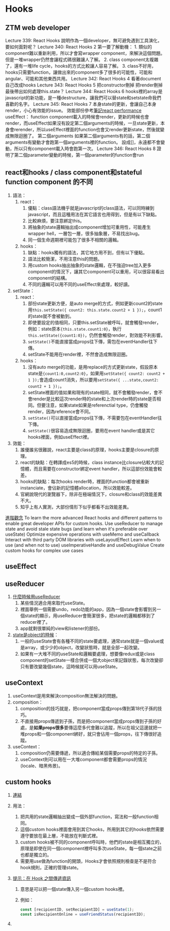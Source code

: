 # Hooks

## ZTM web developer

Lecture 339: React Hooks
   說明作為一個developer，無可避免遇到工具演化，要如何面對呢？
Lecture 340: React Hooks 2
   第一要了解動機：
      1. 類似的component難以重新利用，所以才會寫wrapper component，來解決這個問題。但是一堆wrapper仍然會讓程式碼很難讓人了解。
      2. class component太複雜了，還有一堆life cycle，hooks的方式比較讓人容易了解。
      3. class不好用，hooks只需要function，讓做出來的component多了很多的可能性，可能和angular、可能和其他東西共用。
Lecture 342: React Hooks 4
   看著document自己改成hooks
Lecture 343: React Hooks 5
   把constructor刪掉
   把render刪掉
   最後帶出如何處理this.state？
Lecture 344: React Hooks 6
   hooks裡的array是javascript的新功能，是一種destructure，讓我們可以替state和setstate命我們喜歡的名字。
Lecture 345: React Hooks 7
   本身state的更新，會讓自己本身render，小心有效能的issue。
   效能部份參考[筆記react performance](https://github.com/yellowful/developer-notes/blob/main/junior-to-senior/performance.md#react-performance)
   useEffect：
      function component載入的時候會render，更新的時候也會render，而useEffect如果沒有設定第二個arguments的時候，一旦state更新，本身會rerender，所以useEffect裡面的function也會又render更新state，然後就變成無限迴圈了。
      第二個arguments
            如果第二個arguments有的話，第二個arguments有變動才會跑第一個arguments裡的function。
            設成[]，永遠都不會變動，所以只有component載入時會跑第一次。
Lecture 346: React Hooks 8
   證明了第二個parameter變動的時候，第一個parameter的function會run

## react和hooks / class component和stateful function component 的不同

1. 語法：
   1. react：
      1. 優點：class語法機乎就是javascript的class語法，可以同時練到javascript，而且這種用法在其它語言也用得到，但是有以下缺點。
      2. 比較麻煩，要注意綁定this。
      3. 將抽象的state邏輯抽出成component增加可重用性，可能產生wrapper hell，一層包一層，很多抽象層，不易找出bug。
      4. 同一個生命週期裡可能包了很多不相關的邏輯。
   2. hooks：
      1. 缺點：hooks獨有的語法，其它地方用不到，但有以下優點。
      2. 語法比較簡潔，不用注意this的問題。
      3. 用custom hooks抽出抽象的state邏輯，在不強迫tree加入更多component的情況下，讓其它component可以重用，可以很容易看出component的結構。
      4. 不同的邏輯可以用不同的useEffect來處理，較好讀。
2. setState：
   1. react：
      1. 部份state更新方便，是auto merge的方式，例如更新count2的state用`this.setState({ count2: this.state.count2 + 1 });`，count1的state就不會被動到。
      2. 即使要設定的值相同，只要this.setState被呼叫，就會觸發render，例如：state原本`{this.state.count1:0}`，執行`this.setState({count1:0})`，仍然會觸發render，對效能不利影響。
      3. `setState()`不能直接當成props往下傳，需包在eventHandler往下傳。
      4. setState不能用在render裡，不然會造成無限迴圈。
   2. hooks：
      1. 沒有auto merge的功能，是用replace的方式更新state，假設原本state是`{count1:0,count2:0}`，如果用`setState({ count2: count2 + 1 });`會造成count1消失，所以要用`setState({ ...state,count2: count2 + 1 });`。
      2. setState裡面的值如果和現有的state相同，就不會觸發render，會不會render是比較這次render時的state和上次render時的state是否相同。但要注意，如果state如果是referenctial type，仍會觸發render，因為reference會不同。
      3. `setState()`可以直接當成props往下傳，不需要包在eventHandler往下傳。
      4. `setState()`很容易造成無限迴圈，要用在event handler或是其它hooks裡面，例如useEffect裡。
3. 效能：
   1. 誰優誰劣很難說，react主要是class的原理，hooks主要是closure的原理。
   2. react的缺點：在轉譯成es5的時候，class instance比closure佔較大的記憶體，而且需要在constructor綁定event handler，所以這部份效能會較差。
   3. hooks的缺點：每次hooks render時，裡面的function都會被重新instanciate，會佔新的記憶體allocation，所以效能較差。
   4. 官網說現代的瀏覽器下，除非在極端情況下，closure和class的效能差異不大。
   5. 知乎上有人實測，大部份情形下似乎都看不出效能差異。

[進階觀念](https://kentcdodds.com/blog/write-fewer-longer-tests)
   To learn the more advanced React hooks and different patterns to enable great developer APIs for custom hooks.
   Use useReducer to manage state and avoid stale state bugs (and learn when it's preferable over useState)
   Optimize expensive operations with useMemo and useCallback
   Interact with third party DOM libraries with useLayoutEffect
   Learn when to use (and when not to use) useImperativeHandle and useDebugValue
   Create custom hooks for complex use cases

## useEffect

## useReducer

1. [什麼時候用useReducer](https://kentcdodds.com/blog/should-i-usestate-or-usereducer)
   1. 某些情況適合用來取代useState。
   2. 裡面舉例一個需要undo，redo功能的app，因為一個state會影響到另一個state的顯示，用useReducer會簡潔很多，把state的邏輯都移到了reducer裡了。
   3. app就剩很單純的view和listener的部份。
2. [state是object的時候](https://linyencheng.github.io/2020/02/02/react-component-class-based-vs-functional/)：
   1. 一般的useState會有各種不同的state要處理，通常state就是一個value或是array，或少少的object，改變狀態時，就是全部一起改變。
   2. 如果有一大堆不同的useState和邏輯要處理，想要像redux或是class component的setState一樣合併成一個大object來記錄狀態，每次改變卻只有要改變幾個state，這時候就可以用useState。

## useContext

1. useContext是用來解決composition無法解決的問題。
2. composition：
   1. composition的技巧就是，把component當成props傳到第18代子孫的技巧。
   2. 不直接用props傳遞到子孫，而是把component當成props傳到子孫的好處，是**如果props很多**要傳這麼多代會難以追蹤，所以在祖父這邊就把一堆props和一個component綁好，就只會佔用一個props，往下傳很好追蹤。
3. useContext：
   1. composition仍需要傳遞，所以適合傳給某個需要props的特定的子孫。
   2. useContext則可以用在一大堆component都會需要props的情況(locale、暗黑佈景)。

## custom hooks

1. [連結](https://zh-hant.reactjs.org/docs/hooks-custom.html)
2. 用法：
   1. 把共用的state邏輯抽出變成一個外部function，寫法和一般function相同。
   2. 這個custom hooks裡面會用到其它hooks，所用到其它的hooks依然需要遵守要放在最上層，不能放在判斷式裡。
   3. custom hooks被不同的component呼叫時，他們的state是相互獨立的，原理是即使在同一個component裡呼叫多次useState，每一個state之前也都是獨立的。
   4. 需要用use做為function的開頭，Hooks才會依照規則檢查是不是符合hook規則，正確的管理state。
3. [提示：在 Hook 之間傳遞資訊](https://zh-hant.reactjs.org/docs/hooks-custom.html#tip-pass-information-between-hooks)
   1. 意思是可以把一個state傳入另一個custom hooks裡。
   2. 例如：

      ```jsx
      const [recipientID, setRecipientID] = useState(1);
      const isRecipientOnline = useFriendStatus(recipientID);
      ```

4. 